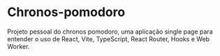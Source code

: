 # Chronos-pomodoro
Projeto pessoal do chronos pomodoro, uma aplicação single page para entender o uso de React, Vite, TypeScript, React Router, Hooks e Web Worker.
